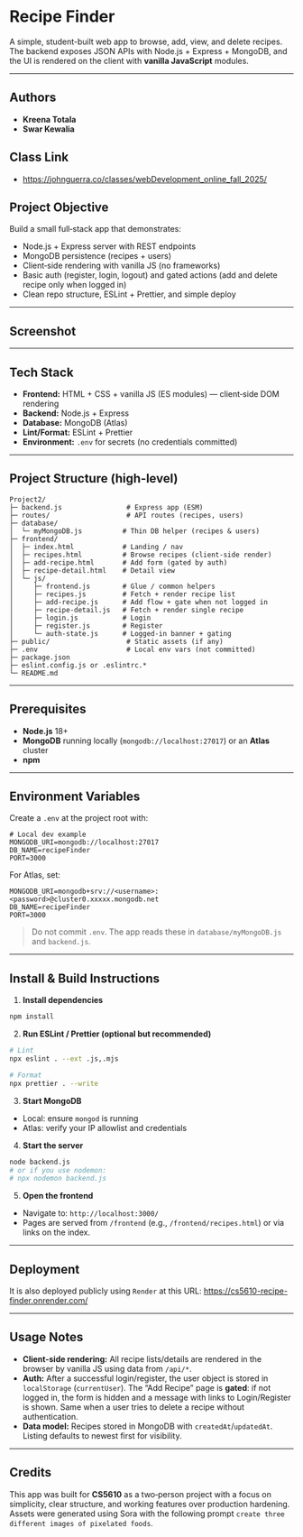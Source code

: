 # Recipe Finder

A simple, student-built web app to browse, add, view, and delete recipes. The backend exposes JSON APIs with Node.js + Express + MongoDB, and the UI is rendered on the client with **vanilla JavaScript** modules.

---

## Authors
- **Kreena Totala**
- **Swar Kewalia**

## Class Link
- https://johnguerra.co/classes/webDevelopment_online_fall_2025/

## Project Objective
Build a small full‑stack app that demonstrates:
- Node.js + Express server with REST endpoints
- MongoDB persistence (recipes + users)
- Client‑side rendering with vanilla JS (no frameworks)
- Basic auth (register, login, logout) and gated actions (add and delete recipe only when logged in)
- Clean repo structure, ESLint + Prettier, and simple deploy

---

## Screenshot

---

## Tech Stack
- **Frontend:** HTML + CSS + vanilla JS (ES modules) — client‑side DOM rendering
- **Backend:** Node.js + Express
- **Database:** MongoDB (Atlas)
- **Lint/Format:** ESLint + Prettier
- **Environment:** `.env` for secrets (no credentials committed)

---

## Project Structure (high‑level)
```
Project2/
├─ backend.js                # Express app (ESM)
├─ routes/                   # API routes (recipes, users)
├─ database/
│  └─ myMongoDB.js          # Thin DB helper (recipes & users)
├─ frontend/
│  ├─ index.html            # Landing / nav
│  ├─ recipes.html          # Browse recipes (client-side render)
│  ├─ add-recipe.html       # Add form (gated by auth)
│  ├─ recipe-detail.html    # Detail view
│  └─ js/
│     ├─ frontend.js        # Glue / common helpers
│     ├─ recipes.js         # Fetch + render recipe list
│     ├─ add-recipe.js      # Add flow + gate when not logged in
│     ├─ recipe-detail.js   # Fetch + render single recipe
│     ├─ login.js           # Login
│     ├─ register.js        # Register
│     └─ auth-state.js      # Logged-in banner + gating
├─ public/                   # Static assets (if any)
├─ .env                      # Local env vars (not committed)
├─ package.json
├─ eslint.config.js or .eslintrc.*
└─ README.md
```

---

## Prerequisites
- **Node.js** 18+
- **MongoDB** running locally (`mongodb://localhost:27017`) or an **Atlas** cluster
- **npm**

---

## Environment Variables
Create a `.env` at the project root with:
```
# Local dev example
MONGODB_URI=mongodb://localhost:27017
DB_NAME=recipeFinder
PORT=3000
```

For Atlas, set:
```
MONGODB_URI=mongodb+srv://<username>:<password>@cluster0.xxxxx.mongodb.net
DB_NAME=recipeFinder
PORT=3000
```

> Do not commit `.env`. The app reads these in `database/myMongoDB.js` and `backend.js`.

---

## Install & Build Instructions

1) **Install dependencies**
```bash
npm install
```

2) **Run ESLint / Prettier (optional but recommended)**
```bash
# Lint
npx eslint . --ext .js,.mjs

# Format
npx prettier . --write
```

3) **Start MongoDB**
- Local: ensure `mongod` is running
- Atlas: verify your IP allowlist and credentials

4) **Start the server**
```bash
node backend.js
# or if you use nodemon:
# npx nodemon backend.js
```

5) **Open the frontend**
- Navigate to: `http://localhost:3000/`
- Pages are served from `/frontend` (e.g., `/frontend/recipes.html`) or via links on the index.

---

## Deployment

It is also deployed publicly using `Render` at this URL:  https://cs5610-recipe-finder.onrender.com/ 

---

## Usage Notes
- **Client-side rendering:** All recipe lists/details are rendered in the browser by vanilla JS using data from `/api/*`.
- **Auth:** After a successful login/register, the user object is stored in `localStorage` (`currentUser`). The “Add Recipe” page is **gated**: if not logged in, the form is hidden and a message with links to Login/Register is shown. Same when a user tries to delete a recipe without authentication. 
- **Data model:** Recipes stored in MongoDB with `createdAt`/`updatedAt`. Listing defaults to newest first for visibility.

---

## Credits
This app was built for **CS5610** as a two‑person project with a focus on simplicity, clear structure, and working features over production hardening. Assets were generated using Sora with the following prompt `create three different images of pixelated foods`. 
